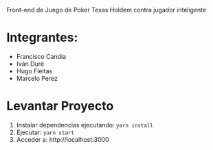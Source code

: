Front-end de Juego de Poker Texas Holdem contra jugador inteligente
# Integrantes:
- Francisco Candia
- Iván Duré
- Hugo Fleitas
- Marcelo Perez
# Levantar Proyecto

1. Instalar dependencias ejecutando: `yarn install`
2. Ejecutar: `yarn start`
3. Acceder a: http://localhost:3000
